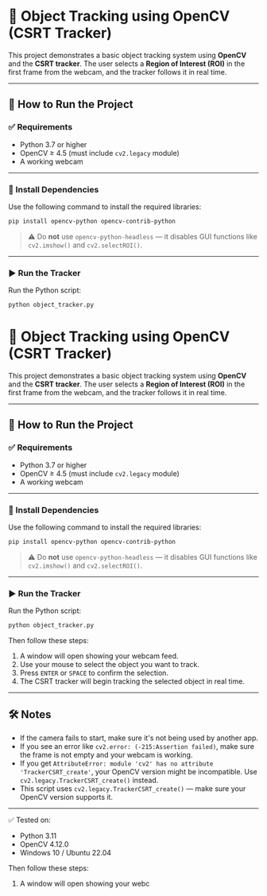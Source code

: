 # 🧠 Object Tracking using OpenCV (CSRT Tracker)

This project demonstrates a basic object tracking system using **OpenCV** and the **CSRT tracker**. The user selects a **Region of Interest (ROI)** in the first frame from the webcam, and the tracker follows it in real time.

---

## 🚀 How to Run the Project

### ✅ Requirements

- Python 3.7 or higher  
- OpenCV ≥ 4.5 (must include `cv2.legacy` module)  
- A working webcam  

---

### 🧩 Install Dependencies

Use the following command to install the required libraries:

```bash
pip install opencv-python opencv-contrib-python
```

> ⚠️ Do **not** use `opencv-python-headless` — it disables GUI functions like `cv2.imshow()` and `cv2.selectROI()`.

---

### ▶️ Run the Tracker

Run the Python script:

```bash
python object_tracker.py
```
# 🧠 Object Tracking using OpenCV (CSRT Tracker)

This project demonstrates a basic object tracking system using **OpenCV** and the **CSRT tracker**. The user selects a **Region of Interest (ROI)** in the first frame from the webcam, and the tracker follows it in real time.

---

## 🚀 How to Run the Project

### ✅ Requirements

- Python 3.7 or higher  
- OpenCV ≥ 4.5 (must include `cv2.legacy` module)  
- A working webcam  

---

### 🧩 Install Dependencies

Use the following command to install the required libraries:

```bash
pip install opencv-python opencv-contrib-python
```

> ⚠️ Do **not** use `opencv-python-headless` — it disables GUI functions like `cv2.imshow()` and `cv2.selectROI()`.

---

### ▶️ Run the Tracker

Run the Python script:

```bash
python object_tracker.py
```

Then follow these steps:

1. A window will open showing your webcam feed.
2. Use your mouse to select the object you want to track.
3. Press `ENTER` or `SPACE` to confirm the selection.
4. The CSRT tracker will begin tracking the selected object in real time.

---

## 🛠️ Notes

- If the camera fails to start, make sure it's not being used by another app.
- If you see an error like `cv2.error: (-215:Assertion failed)`, make sure the frame is not empty and your webcam is working.
- If you get `AttributeError: module 'cv2' has no attribute 'TrackerCSRT_create'`, your OpenCV version might be incompatible. Use `cv2.legacy.TrackerCSRT_create()` instead.
- This script uses `cv2.legacy.TrackerCSRT_create()` — make sure your OpenCV version supports it.

---

✅ Tested on:
- Python 3.11
- OpenCV 4.12.0
- Windows 10 / Ubuntu 22.04

Then follow these steps:

1. A window will open showing your webc
